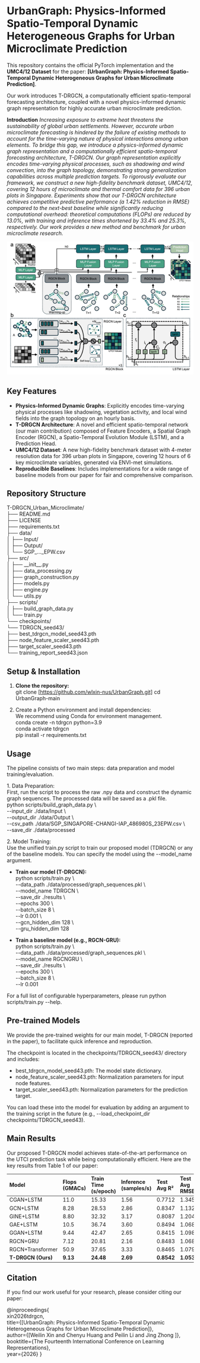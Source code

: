 # **UrbanGraph: Physics-Informed Spatio-Temporal Dynamic Heterogeneous Graphs for Urban Microclimate Prediction**

This repository contains the official PyTorch implementation and the **UMC4/12 Dataset** for the paper: **\[UrbanGraph: Physics-Informed Spatio-Temporal Dynamic Heterogeneous Graphs for Urban Microclimate Prediction\]**.

Our work introduces T-DRGCN, a computationally efficient spatio-temporal forecasting architecture, coupled with a novel physics-informed dynamic graph representation for highly accurate urban microclimate prediction.

**Introduction** *Increasing exposure to extreme heat threatens the sustainability of global urban settlements. However, accurate urban microclimate forecasting is hindered by the failure of existing methods to account for the time-varying nature of physical interactions among urban elements. To bridge this gap, we introduce a physics-informed dynamic graph representation and a computationally efficient spatio-temporal forecasting architecture, T-DRGCN. Our graph representation explicitly encodes time-varying physical processes, such as shadowing and wind convection, into the graph topology, demonstrating strong generalization capabilities across multiple prediction targets. To rigorously evaluate our framework, we construct a new high-fidelity benchmark dataset, UMC4/12, covering 12 hours of microclimate and thermal comfort data for 396 urban plots in Singapore. Experiments show that our T-DRGCN architecture achieves competitive predictive performance (a 1.42% reduction in RMSE) compared to the next-best baseline while significantly reducing computational overhead: theoretical computations (FLOPs) are reduced by 13.0%, with training and inference times shortened by 33.4% and 25.3%, respectively. Our work provides a new method and benchmark for urban microclimate research.*

![Model Architecture](./assets/T-DRGCN.png)



## **Key Features**

* **Physics-Informed Dynamic Graphs**: Explicitly encodes time-varying physical processes like shadowing, vegetation activity, and local wind fields into the graph topology on an hourly basis.  
* **T-DRGCN Architecture**: A novel and efficient spatio-temporal network (our main contribution) composed of Feature Encoders, a Spatial Graph Encoder (RGCN), a Spatio-Temporal Evolution Module (LSTM), and a Prediction Head.  
* **UMC4/12 Dataset**: A new high-fidelity benchmark dataset with 4-meter resolution data for 396 urban plots in Singapore, covering 12 hours of 6 key microclimate variables, generated via ENVI-met simulations.  
* **Reproducible Baselines**: Includes implementations for a wide range of baseline models from our paper for fair and comprehensive comparison.

## **Repository Structure**

T-DRGCN\_Urban\_Microclimate/  
├── README.md  
├── LICENSE  
├── requirements.txt  
├── data/                   
│   ├── Input/  
│   ├── Output/  
│   └── SGP\_...\_EPW.csv  
├── src/                   
│   ├── \_\_init\_\_.py  
│   ├── data\_processing.py  
│   ├── graph\_construction.py  
│   ├── models.py  
│   ├── engine.py  
│   └── utils.py  
├── scripts/                
│   ├── build\_graph\_data.py  
│   └── train.py  
└── checkpoints/           
    └── TDRGCN\_seed43/  
        ├── best\_tdrgcn\_model\_seed43.pth  
        ├── node\_feature\_scaler\_seed43.pth  
        ├── target\_scaler\_seed43.pth  
        └── training\_report\_seed43.json

## **Setup & Installation**

1. **Clone the repository:**  
   git clone \[https://github.com/wlxin-nus/UrbanGraph.git]
   cd UrbanGraph-main

2. Create a Python environment and install dependencies:  
   We recommend using Conda for environment management.  
   conda create \-n tdrgcn python=3.9  
   conda activate tdrgcn  
   pip install \-r requirements.txt

## **Usage**

The pipeline consists of two main steps: data preparation and model training/evaluation.

1\. Data Preparation:  
First, run the script to process the raw .npy data and construct the dynamic graph sequences. The processed data will be saved as a .pkl file.  
python scripts/build\_graph\_data.py \\  
    \--input\_dir ./data/Input \\  
    \--output\_dir ./data/Output \\  
    \--csv\_path ./data/SGP\_SINGAPORE-CHANGI-IAP\_486980S\_23EPW.csv \\  
    \--save\_dir ./data/processed

2\. Model Training:  
Use the unified train.py script to train our proposed model (TDRGCN) or any of the baseline models. You can specify the model using the \--model\_name argument.

* **Train our model (T-DRGCN):**  
  python scripts/train.py \\  
      \--data\_path ./data/processed/graph\_sequences.pkl \\  
      \--model\_name TDRGCN \\  
      \--save\_dir ./results \\  
      \--epochs 300 \\  
      \--batch\_size 8 \\  
      \--lr 0.001 \\  
      \--gcn\_hidden\_dim 128 \\  
      \--gru\_hidden\_dim 128

* **Train a baseline model (e.g., RGCN-GRU):**  
  python scripts/train.py \\  
      \--data\_path ./data/processed/graph\_sequences.pkl \\  
      \--model\_name RGCNGRU \\  
      \--save\_dir ./results \\  
      \--epochs 300 \\  
      \--batch\_size 8 \\  
      \--lr 0.001

For a full list of configurable hyperparameters, please run python scripts/train.py \--help.

## **Pre-trained Models**

We provide the pre-trained weights for our main model, T-DRGCN (reported in the paper), to facilitate quick inference and reproduction.

The checkpoint is located in the checkpoints/TDRGCN\_seed43/ directory and includes:

* best\_tdrgcn\_model\_seed43.pth: The model state dictionary.  
* node\_feature\_scaler\_seed43.pth: Normalization parameters for input node features.  
* target\_scaler\_seed43.pth: Normalization parameters for the prediction target.

You can load these into the model for evaluation by adding an argument to the training script in the future (e.g., \--load\_checkpoint\_dir checkpoints/TDRGCN\_seed43).

## **Main Results**

Our proposed T-DRGCN model achieves state-of-the-art performance on the UTCI prediction task while being computationally efficient. Here are the key results from Table 1 of our paper:

| Model | Flops (GMACs) | Train Time (s/epoch) | Inference (samples/s) | Test Avg R² | Test Avg RMSE |
| :---- | :---- | :---- | :---- | :---- | :---- |
| CGAN+LSTM | 11.0 | 15.33 | 1.56 | 0.7712 | 1.3450 |
| GCN+LSTM | 8.28 | 28.53 | 2.86 | 0.8347 | 1.1327 |
| GINE+LSTM | 8.80 | 32.32 | 3.17 | 0.8087 | 1.2045 |
| GAE+LSTM | 10.5 | 36.74 | 3.60 | 0.8494 | 1.0687 |
| GGAN+LSTM | 9.44 | 42.47 | 2.65 | 0.8415 | 1.0981 |
| RGCN+GRU | 7.12 | 20.81 | 2.16 | 0.8483 | 1.0682 |
| RGCN+Transformer | 50.9 | 37.65 | 3.33 | 0.8465 | 1.0791 |
| **T-DRGCN (Ours)** | **9.13** | **24.48** | **2.69** | **0.8542** | **1.0535** |

## **Citation**

If you find our work useful for your research, please consider citing our paper:

@inproceedings{  
  xin2026tdrgcn,  
  title={\[UrbanGraph: Physics-Informed Spatio-Temporal Dynamic Heterogeneous Graphs for Urban Microclimate Prediction\]},  
  author={\[Weilin Xin and Chenyu Huang and Peilin Li and Jing Zhong \]},  
  booktitle={The Fourteenth International Conference on Learning Representations},  
  year={2026}
}  

